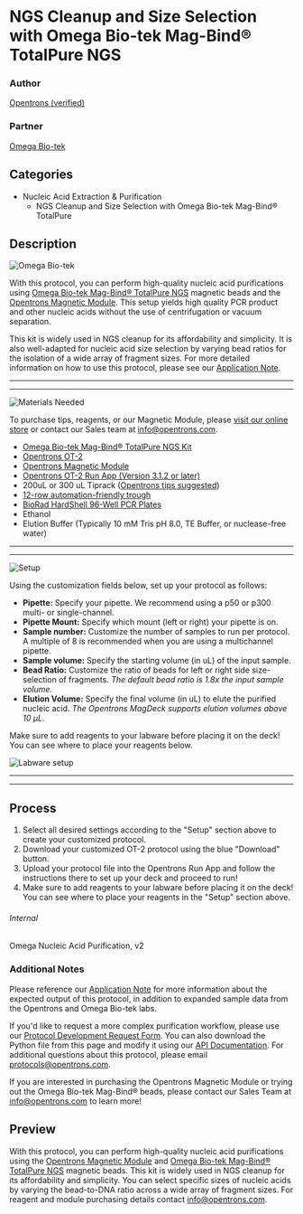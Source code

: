 # NGS Cleanup and Size Selection with Omega Bio-tek Mag-Bind® TotalPure NGS

### Author
[Opentrons (verified)](https://opentrons.com/)

### Partner
[Omega Bio-tek](http://omegabiotek.com/store/)

## Categories
* Nucleic Acid Extraction & Purification
    * NGS Cleanup and Size Selection with Omega Bio-tek Mag-Bind® TotalPure

## Description
![Omega Bio-tek](https://s3.amazonaws.com/opentrons-protocol-library-website/custom-README-images/001-General+Headings/Omega+Logo.png)

With this protocol, you can perform high-quality nucleic acid purifications using [Omega Bio-tek Mag-Bind® TotalPure NGS](https://shop.opentrons.com/products/mag-bind-total-pure-ngs) magnetic beads and the [Opentrons Magnetic Module](https://shop.opentrons.com/products/magdeck). This setup yields high quality PCR product and other nucleic acids without the use of centrifugation or vacuum separation.

This kit is widely used in NGS cleanup for its affordability and simplicity. It is also well-adapted for nucleic acid size selection by varying bead ratios for  the  isolation  of  a  wide  array  of  fragment  sizes. For more detailed information on how to use this protocol, please see our [Application Note](https://s3.amazonaws.com/opentrons-protocol-library-website/Technical+Notes/Omega_Application_Note.pdf).

---

---

![Materials Needed](https://s3.amazonaws.com/opentrons-protocol-library-website/custom-README-images/001-General+Headings/materials.png)

To purchase tips, reagents, or our Magnetic Module, please [visit our online store](https://shop.opentrons.com/) or contact our Sales team at <info@opentrons.com>.

   * [Omega Bio-tek Mag-Bind® TotalPure NGS Kit](https://shop.opentrons.com/products/mag-bind-total-pure-ngs)
   * [Opentrons OT-2](http://opentrons.com/ot-2)
   * [Opentrons Magnetic Module](https://shop.opentrons.com/products/magdeck)
   * [Opentrons OT-2 Run App (Version 3.1.2 or later)](http://opentrons.com/ot-app)
   * 200uL or 300 uL Tiprack ([Opentrons tips suggested](https://shop.opentrons.com/collections/opentrons-tips/products/opentrons-300ul-tips-racks-9-600-tips))
   * [12-row automation-friendly trough](https://www.usascientific.com/12-channel-automation-reservoir.aspx)
   * [BioRad HardShell 96-Well PCR Plates](http://www.bio-rad.com/en-us/sku/hsp9601-hard-shell-96-well-pcr-plates-low-profile-thin-wall-skirted-white-clear?ID=hsp9601)
   * Ethanol
   * Elution Buffer (Typically  10 mM Tris pH 8.0, TE Buffer, or nuclease-free water)

---

---


![Setup](https://s3.amazonaws.com/opentrons-protocol-library-website/custom-README-images/001-General+Headings/Setup.png)

Using the customization fields below, set up your protocol as follows:

   * **Pipette:** Specify your pipette. We recommend using a p50 or p300 multi- or single-channel.
   * **Pipette Mount:** Specify which mount (left or right) your pipette is on.
   * **Sample number:** Customize the number of samples to run per protocol. A multiple of 8 is recommended when you are using a multichannel pipette.
   * **Sample volume:** Specify the starting volume (in uL) of the input sample.
   * **Bead Ratio:** Customize the ratio of beads for left or right side size-selection of fragments. *The default bead ratio is 1.8x the input sample volume.*
   * **Elution Volume:** Specify the final volume (in uL) to elute the purified nucleic acid. *The Opentrons MagDeck supports elution volumes above 10 µL.*

Make sure to add reagents to your labware before placing it on the deck! You can see where to place your reagents below.

![Labware setup](https://s3.amazonaws.com/opentrons-protocol-library-website/custom-README-images/Nucleic+Acid+Purification/Nucleic+Acid+Purification+with+Magnetic+Beads+-+Reagent+Start+Position.png)

---

---

## Process
1. Select all desired settings according to the "Setup" section above to create your customized protocol.
2. Download your customized OT-2 protocol using the blue "Download" button.
3. Upload your protocol file into the Opentrons Run App and follow the instructions there to set up your deck and proceed to run!
4. Make sure to add reagents to your labware before placing it on the deck! You can see where to place your reagents in the "Setup" section above.

###### Internal
Omega Nucleic Acid Purification, v2

### Additional Notes
Please reference our [Application Note](https://s3.amazonaws.com/opentrons-protocol-library-website/Technical+Notes/Omega_Application_Note.pdf) for more information about the expected output of this protocol, in addition to expanded sample data from the Opentrons and Omega Bio-tek labs.

If you'd like to request a more complex purification workflow, please use our [Protocol Development Request Form](https://opentrons-protocol-dev.paperform.co/). You can also download the Python file from this page and modify it using our [API Documentation](https://docs.opentrons.com/). For additional questions about this protocol, please email <protocols@opentrons.com>.

If you are interested in purchasing the Opentrons Magnetic Module or trying out the Omega Bio-tek Mag-Bind® beads, please contact our Sales Team at <info@opentrons.com> to learn more!

## Preview
With this protocol, you can perform high-quality nucleic acid purifications using the [Opentrons Magnetic Module](https://shop.opentrons.com/products/magdeck) and [Omega Bio-tek Mag-Bind® TotalPure NGS](https://shop.opentrons.com/products/mag-bind-total-pure-ngs) magnetic beads. This kit is widely used in NGS cleanup for its affordability and simplicity. You can select specific sizes of nucleic acids by varying the bead-to-DNA ratio across a wide array of fragment sizes. For reagent and module purchasing details contact <info@opentrons.com>.
